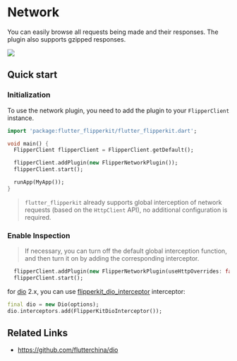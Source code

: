 # Network

You can easily browse all requests being made and their responses. The plugin also supports gzipped responses.

![](../../../screenshots/flipper-plugin-network.png)

## Quick start

### Initialization

To use the network plugin, you need to add the plugin to your `FlipperClient` instance.

```dart
import 'package:flutter_flipperkit/flutter_flipperkit.dart';

void main() {
  FlipperClient flipperClient = FlipperClient.getDefault();

  flipperClient.addPlugin(new FlipperNetworkPlugin());
  flipperClient.start();

  runApp(MyApp());
}
```

> `flutter_flipperkit` already supports global interception of network requests (based on the `HttpClient` API), no additional configuration is required.

### Enable Inspection

> If necessary, you can turn off the default global interception function, and then turn it on by adding the corresponding interceptor.

```dart
  flipperClient.addPlugin(new FlipperNetworkPlugin(useHttpOverrides: false));
  flipperClient.start();
```

for [dio](https://github.com/flutterchina/dio) 2.x, you can use [flipperkit_dio_interceptor](https://github.com/blankapp/flutter_flipperkit_plugins/tree/master/packages/flipperkit_dio_interceptor) interceptor:

```dart
final dio = new Dio(options);
dio.interceptors.add(FlipperKitDioInterceptor());
```

## Related Links

- https://github.com/flutterchina/dio
